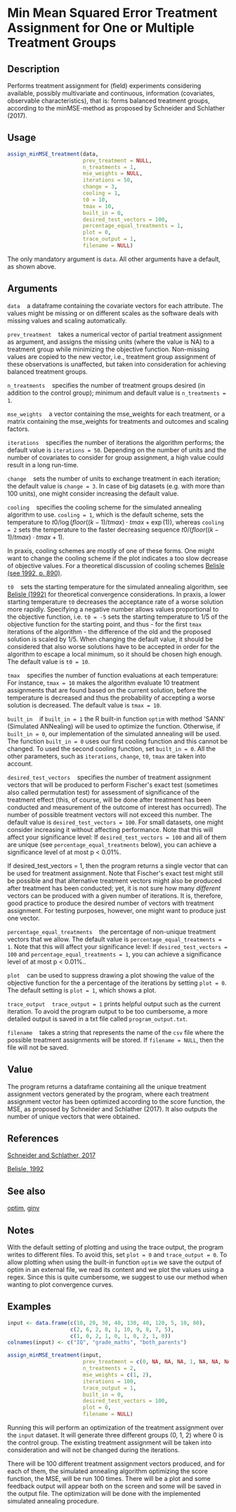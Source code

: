 # Min Mean Squared Error Treatment Assignment for One or Multiple Treatment Groups

## Description
Performs treatment assignment for (field) experiments considering available, possibly multivariate and continuous, information (covariates, observable characteristics), that is: forms balanced treatment groups, according to the minMSE-method as proposed by Schneider and Schlather (2017).

## Usage
```r
assign_minMSE_treatment(data,
                        prev_treatment = NULL,
                        n_treatments = 1,
                        mse_weights = NULL,
                        iterations = 50,
                        change = 3,
                        cooling = 1,
                        t0 = 10,
                        tmax = 10,
                        built_in = 0,
                        desired_test_vectors = 100,
                        percentage_equal_treatments = 1,
                        plot = 0,
                        trace_output = 1,
                        filename = NULL)
```
The only mandatory argument is `data`. All other arguments have a default, as shown above.

## Arguments
`data`&nbsp;&nbsp;&nbsp;&nbsp;a dataframe containing the covariate vectors for each attribute. The values might be missing or on different scales as the software deals with missing values and scaling automatically.

`prev_treatment`&nbsp;&nbsp;&nbsp;&nbsp;takes a numerical vector of partial treatment assignment as argument, and assigns the missing units (where the value is NA) to a treatment group while minimizing the objective function. Non-missing values are copied to the new vector, i.e., treatment group assignment of these observations is unaffected, but taken into consideration for achieving balanced treatment groups.

`n_treatments`&nbsp;&nbsp;&nbsp;&nbsp;specifies the number of treatment groups desired (in addition to the control group); minimum and default value is `n_treatments = 1`.

`mse_weights`&nbsp;&nbsp;&nbsp;&nbsp;a vector containing the mse_weights for each treatment, or a matrix containing the mse_weights for treatments and outcomes and scaling factors.

`iterations`&nbsp;&nbsp;&nbsp;&nbsp;specifies the number of iterations the algorithm performs; the default value is `iterations = 50`. Depending on the number of units and the number of covariates to consider for group assignment, a high value could result in a long run-time.

`change`&nbsp;&nbsp;&nbsp;&nbsp;sets the number of units to exchange treatment in each iteration; the default value is `change = 3`. In case of big datasets (e.g. with more than 100 units), one might consider increasing the default value.

`cooling`&nbsp;&nbsp;&nbsp;&nbsp;specifies the cooling scheme for the simulated annealing algorithm to use. `cooling = 1`, which is the default scheme, sets the temperature to
$`t0 / \log(floor((k − 1)/tmax ) \cdot tmax + \exp(1))`$,
whereas `cooling = 2` sets the temperature to the faster decreasing sequence
$`t0 /(floor((k − 1)/tmax) \cdot tmax + 1)`$.

In praxis, cooling schemes are mostly of one of these forms. One might want to change the cooling scheme if the plot indicates a too slow decrease of objective values. For a theoretical discussion of cooling schemes [Belisle (see 1992, p. 890)](https://www.jstor.org/stable/3214721?seq=1#page_scan_tab_contents).

`t0`&nbsp;&nbsp;&nbsp;&nbsp;sets the starting temperature for the simulated annealing algorithm, see [Belisle (1992)](https://www.jstor.org/stable/3214721?seq=1#page_scan_tab_contents) for theoretical convergence considerations. In praxis, a lower starting temperature `t0` decreases the acceptance rate of a worse solution more rapidly. Specifying a negative number allows values proportional to the objective function, i.e. `t0 = -5` sets the starting temperature to 1/5 of the objective function for the starting point, and thus - for the first `tmax` iterations of the algorithm - the difference of the old and the proposed solution is scaled by 1/5. When changing the default value, it should be considered that also worse solutions have to be accepted in order for the algorithm to escape a local minimum, so it should be chosen high enough. The default value is `t0 = 10`.

`tmax`&nbsp;&nbsp;&nbsp;&nbsp;specifies the number of function evaluations at each temperature: For instance, `tmax = 10` makes the algorithm evaluate 10 treatment assignments that are found based on the current solution, before the temperature is decreased and thus the probability of accepting a worse solution is decreased. The default value is `tmax = 10`.

`built_in`&nbsp;&nbsp;&nbsp;&nbsp;if `built_in = 1` the R built-in function `optim` with method 'SANN' (Simulated ANNealing) will be used to optimize the function. Otherwise, if `built_in = 0`, our implementation of the simulated annealing will be used. The function `built_in = 0` uses our first cooling function and this cannot be changed. To used the second cooling function, set `built_in = 0`. All the other parameters, such as `iterations`, `change`, `t0`, `tmax` are taken into account.

`desired_test_vectors`&nbsp;&nbsp;&nbsp;&nbsp;specifies the number of treatment assignment vectors that will be produced to perform Fischer's exact test (sometimes also called permutation test) for assessment of significance of the treatment effect (this, of course, will be done after treatment has been conducted and measurement of the outcome of interest has occurred). The number of possible treatment vectors will not exceed this number. The default value is `desired_test_vectors = 100`. For small datasets, one might consider increasing it without affecting performance. Note that this will affect your significance level: If `desired_test_vectors = 100` and all of them are unique (see `percentage_equal_treatments` below), you can achieve a significance level of at most p < 0.01\%.

If desired_test_vectors = 1, then the program returns a single vector that can be used for treatment assignment. Note that Fischer's exact test might still be possible and that alternative treatment vectors might also be produced after treatment has been conducted; yet, it is not sure how many *different* vectors can be produced with a given number of iterations. It is, therefore, good practice to produce the desired number of vectors with treatment assignment. For testing purposes, however, one might want to produce just one vector.

`percentage_equal_treatments`&nbsp;&nbsp;&nbsp;&nbsp;the percentage of non-unique treatment vectors that we allow. The default value is `percentage_equal_treatments = 1`. Note that this will affect your significance level: If `desired_test_vectors = 100` and `percentage_equal_treatments = 1`, you can achieve a significance level of at most p < 0.01\%..

`plot`&nbsp;&nbsp;&nbsp;&nbsp;can be used to suppress drawing a plot showing the value of the objective function for the a percentage of the iterations by setting `plot = 0`. The default setting is `plot = 1`, which shows a plot.

`trace_output`&nbsp;&nbsp;&nbsp;&nbsp;`trace_output = 1` prints helpful output such as the current iteration. To avoid the program output to be too cumbersome, a more detailed output is saved in a txt file called `program_output.txt`.

`filename`&nbsp;&nbsp;&nbsp;&nbsp;takes a string that represents the name of the `csv` file where the possible treatment assignments will be stored. If `filename = NULL`, then the file will not be saved.

## Value
The program returns a dataframe containing all the unique treatment assignment vectors generated by the program, where each treatment assignment vector has been optimized according to the score function, the MSE, as proposed by Schneider and Schlather (2017). It also outputs the number of unique vectors that were obtained.

## References
[Schneider and Schlather, 2017](https://www.econstor.eu/handle/10419/161931)

[Belisle, 1992](https://www.jstor.org/stable/3214721?seq=1#page_scan_tab_contents)

## See also
[optim](https://www.rdocumentation.org/packages/stats/versions/3.6.1/topics/optim), [ginv](https://www.rdocumentation.org/packages/MASS/versions/7.3-51.4/topics/ginv)

## Notes
With the default setting of plotting and using the trace output, the program writes to different files. To avoid this, set `plot = 0` and `trace_output = 0`. To allow plotting when using the built-in function `optim` we save the output of optim in an external file, we read its content and we plot the values using a regex. Since this is quite cumbersome, we suggest to use our method when wanting to plot convergence curves. 

## Examples
```r
input <- data.frame(c(10, 20, 30, 40, 130, 40, 120, 5, 10, 80),
                    c(2, 6, 2, 8, 1, 10, 9, 8, 7, 5),
                    c(1, 0, 2, 1, 0, 1, 0, 2, 1, 0))
colnames(input) <- c("IQ", "grade_maths", "both_parents")

assign_minMSE_treatment(input,
                        prev_treatment = c(0, NA, NA, NA, 1, NA, NA, NA, NA, NA),
                        n_treatments = 2,
                        mse_weights = c(1, 2),
                        iterations = 100,
                        trace_output = 1,
                        built_in = 0,
                        desired_test_vectors = 100,
                        plot = 0,
                        filename = NULL)
```

Running this will perform an optimization of the treatment assignment over the `input` dataset. It will generate three different groups (0, 1, 2) where 0 is the control group. The existing treatment assignment will be taken into consideration and will not be changed during the iterations.

There will be 100 different treatment assignment vectors produced, and for each of them, the simulated annealing algorithm optimizing the score function, the MSE, will be run 100 times. There will be a plot and some feedback output will appear both on the screen and some will be saved in the output file. The optimization will be done with the implemented simulated annealing procedure.
